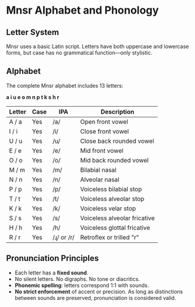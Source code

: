 # Mnsr Alphabet and Phonology

## Letter System

Mnsr uses a basic Latin script. Letters have both uppercase and lowercase forms, but case has no grammatical function—only stylistic.

## Alphabet

The complete Mnsr alphabet includes 13 letters:

**a i u e o m n p t k s h r**

| Letter | Case | IPA     | Description                  |
|--------|------|---------|------------------------------|
| A / a  | Yes  | /a/     | Open front vowel             |
| I / i  | Yes  | /i/     | Close front vowel            |
| U / u  | Yes  | /u/     | Close back rounded vowel     |
| E / e  | Yes  | /e/     | Mid front vowel              |
| O / o  | Yes  | /o/     | Mid back rounded vowel       |
| M / m  | Yes  | /m/     | Bilabial nasal               |
| N / n  | Yes  | /n/     | Alveolar nasal               |
| P / p  | Yes  | /p/     | Voiceless bilabial stop      |
| T / t  | Yes  | /t/     | Voiceless alveolar stop      |
| K / k  | Yes  | /k/     | Voiceless velar stop         |
| S / s  | Yes  | /s/     | Voiceless alveolar fricative |
| H / h  | Yes  | /h/     | Voiceless glottal fricative  |
| R / r  | Yes  | /ɻ/ or /r/ | Retroflex or trilled "r"   |

## Pronunciation Principles

- Each letter has a **fixed sound**.
- No silent letters. No digraphs. No tone or diacritics.
- **Phonemic spelling**: letters correspond 1:1 with sounds.
- **No strict enforcement** of accent or precision. As long as distinctions between sounds are preserved, pronunciation is considered valid.
